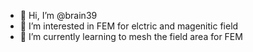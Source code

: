 - 👋 Hi, I’m @brain39
- 👀 I’m interested in FEM for elctric and magenitic field
- 🌱 I’m currently learning to mesh the field area for FEM

<!---
brain39/brain39 is a ✨ special ✨ repository because its `README.md` (this file) appears on your GitHub profile.
You can click the Preview link to take a look at your changes.
--->
